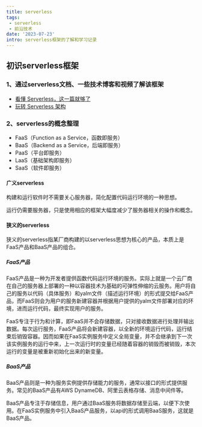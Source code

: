 ```yaml
---
title: serverless
tags: 
 - serverless
 - 前沿技术
date: '2023-07-23'
intro: serverless框架的了解和学习记录
---
```


##  初识serverless框架

### 1、通过serverless文档、一些技术博客和视频了解该框架

- [看懂 Serverless，这一篇就够了](https://www.cnblogs.com/gezp/p/13354180.html)  
- [玩转 Serverless 架构](https://www.bilibili.com/video/BV1RD4y1n7tL?p=1&vd_source=643340c2f44b473b11977cd9c50cb771)

### 2、serverless的概念整理

- FaaS（Function as a Service，函数即服务）
- BaaS（Backend as a Service，后端即服务）
- PaaS（平台即服务）
- LaaS（基础架构即服务）
- SaaS（软件即服务）

#### 广义serverless

构建和运行软件时不需要关心服务器，简化配置代码运行环境的一种思想。

运行仍需要服务器，只是使用相应的框架大幅度减少了服务器相关的操作和概念。

#### 狭义的serverless

狭义的serverless指某厂商构建的以serverless思想为核心的产品，本质上是FaaS产品和BaaS产品的组合。

##### FaaS产品

FaaS产品是一种为开发者提供函数代码运行环境的服务。实际上就是一个云厂商在自己的服务器上部署的一种以容器技术为基础的可弹性伸缩的云服务。用户将自己的服务以代码（具体服务）和yalm文件（描述运行环境）的形式提交给FaaS产品，而FaaS则会为用户的服务新建容器并根据用户提供的yalm文件部署对应的环境，进而运行代码，最终实现用户的服务。

FaaS专注于行为和计算，即FaaS并不会存储数据，只对接收数据进行处理并输出数据。每次运行服务，FaaS产品将会新建容器，以全新的环境运行代码，运行结束后销毁容器。因而如果在FaaS实例服务中定义全局变量，并不会继承到下一次该实例服务的运行中来，上一次运行时的变量已经随着容器的销毁而被销毁，本次运行的变量是被重新初始化出来的新变量。

##### BaaS产品

BaaS产品则是一种为服务实例提供存储能力的服务，通常以接口的形式提供服务。常见的BaaS产品有AWS DynameDB、阿里云表格存储、消息中间件等。

BaaS产品专注于存储信息，用户通过BaaS服务将数据存储至云端，以便下次使用。在FaaS实例服务中引入BaaS产品服务，以api的形式调用BaaS服务，这就是BaaS产品。